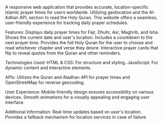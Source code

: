 A responsive web application that provides accurate, location-specific Islamic prayer times for users worldwide. Utilizing geolocation and the Al-Adhan API, section to read the Holy Quran. This website offers a seamless, user-friendly experience for tracking daily prayer schedules.

Features:
Displays daily prayer times for Fajr, Dhuhr, Asr, Maghrib, and Isha.
Shows the current date and user's location.
Includes a countdown to the next prayer time.
Provides the full Holy Quran for the user to choose and read whichever chapter and verse they desire. 
Interactive prayer cards that flip to reveal quotes from the Quran and other reminders.

Technologies Used:
HTML & CSS: For structure and styling.
JavaScript: For dynamic content and interactive elements.

APIs: Utilizes the Quran and Aladhan API for prayer times and OpenStreetMap for reverse geocoding.

User Experience:
Mobile-friendly design ensures accessibility on various devices.
Smooth animations for a visually appealing and engaging user interface.

Additional Information:
Real-time updates based on user's location.
Provides a fallback mechanism for location services in case of failure.
